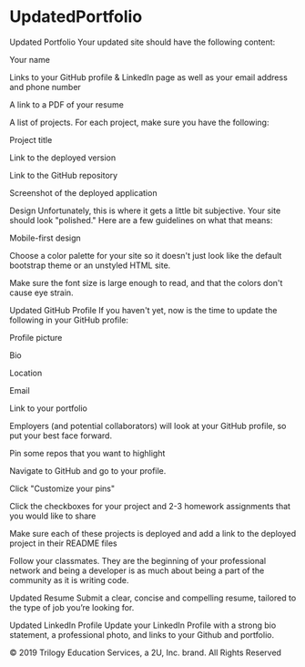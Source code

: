 # UpdatedPortfolio
Updated Portfolio
Your updated site should have the following content:

Your name

Links to your GitHub profile & LinkedIn page as well as your email address and phone number

A link to a PDF of your resume

A list of projects. For each project, make sure you have the following:

Project title

Link to the deployed version

Link to the GitHub repository

Screenshot of the deployed application

Design
Unfortunately, this is where it gets a little bit subjective. Your site should look "polished." Here are a few guidelines on what that means:

Mobile-first design

Choose a color palette for your site so it doesn't just look like the default bootstrap theme or an unstyled HTML site.

Make sure the font size is large enough to read, and that the colors don't cause eye strain.

Updated GitHub Profile
If you haven't yet, now is the time to update the following in your GitHub profile:

Profile picture

Bio

Location

Email

Link to your portfolio

Employers (and potential collaborators) will look at your GitHub profile, so put your best face forward.

Pin some repos that you want to highlight

Navigate to GitHub and go to your profile.

Click "Customize your pins"

Click the checkboxes for your project and 2-3 homework assignments that you would like to share

Make sure each of these projects is deployed and add a link to the deployed project in their README files

Follow your classmates. They are the beginning of your professional network and being a developer is as much about being a part of the community as it is writing code.

Updated Resume
Submit a clear, concise and compelling resume, tailored to the type of job you’re looking for.

Updated LinkedIn Profile
Update your LinkedIn Profile with a strong bio statement, a professional photo, and links to your Github and portfolio.

© 2019 Trilogy Education Services, a 2U, Inc. brand. All Rights Reserved
